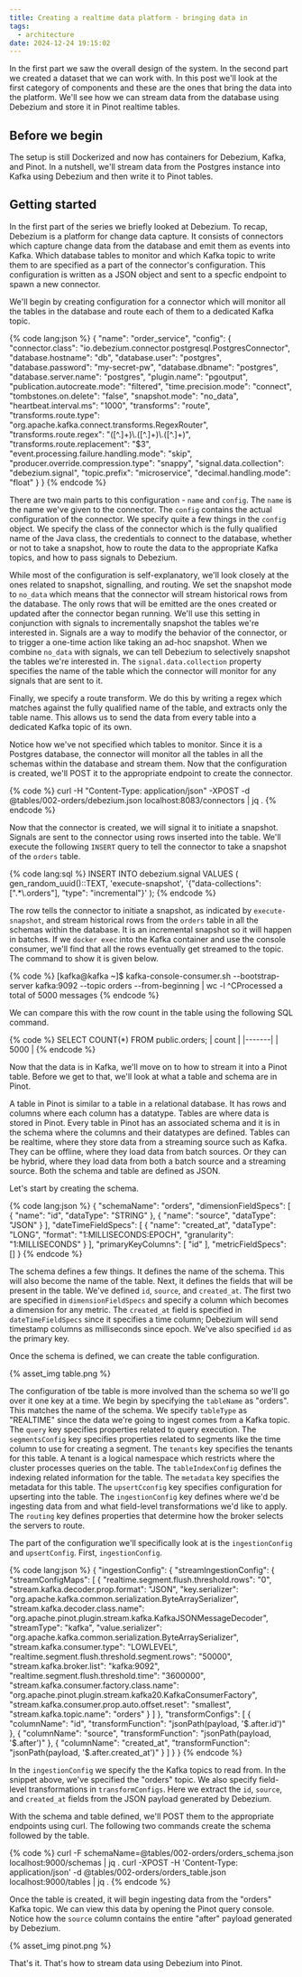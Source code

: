 ```yaml
---
title: Creating a realtime data platform - bringing data in
tags:
  - architecture
date: 2024-12-24 19:15:02
---
```



In the first part we saw the overall design of the system. In the second part we created a dataset that we can work with. In this post we'll look at the first category of components and these are the ones that bring the data into the platform. We'll see how we can stream data from the database using Debezium and store it in Pinot realtime tables.  

## Before we begin  

The setup is still Dockerized and now has containers for Debezium, Kafka, and Pinot. In a nutshell, we'll stream data from the Postgres instance into Kafka using Debezium and then write it to Pinot tables.  

## Getting started  

In the first part of the series we briefly looked at Debezium. To recap, Debezium is a platform for change data capture. It consists of connectors which capture change data from the database and emit them as events into Kafka. Which database tables to monitor and which Kafka topic to write them to are specified as a part of the connector's configuration. This configuration is written as a JSON object and sent to a specfic endpoint to spawn a new connector.  

We'll begin by creating configuration for a connector which will monitor all the tables in the database and route each of them to a dedicated Kafka topic.  

{% code lang:json %}
{
    "name": "order_service",
    "config": {
        "connector.class": "io.debezium.connector.postgresql.PostgresConnector",
        "database.hostname": "db",
        "database.user": "postgres",
        "database.password": "my-secret-pw",
        "database.dbname": "postgres",
        "database.server.name": "postgres",
        "plugin.name": "pgoutput",
        "publication.autocreate.mode": "filtered",
        "time.precision.mode": "connect",
        "tombstones.on.delete": "false",
        "snapshot.mode": "no_data",
        "heartbeat.interval.ms": "1000",
        "transforms": "route",
        "transforms.route.type": "org.apache.kafka.connect.transforms.RegexRouter",
        "transforms.route.regex": "([^.]+)\\.([^.]+)\\.([^.]+)",
        "transforms.route.replacement": "$3",
        "event.processing.failure.handling.mode": "skip",
        "producer.override.compression.type": "snappy",
        "signal.data.collection": "debezium.signal",
        "topic.prefix": "microservice",
        "decimal.handling.mode": "float"
    }
}
{% endcode %}  

There are two main parts to this configuration - `name` and `config`. The `name` is the name we've given to the connector. The `config` contains the actual configuration of the connector. We specify quite a few things in the `config` object. We specify the class of the connector which is the fully qualified name of the Java class, the credentials to connect to the database, whether or not to take a snapshot, how to route the data to the appropriate Kafka topics, and how to pass signals to Debezium.  

While most of the configuration is self-explanatory, we'll look closely at the ones related to snapshot, signalling, and routing. We set the snapshot mode to `no_data` which means that the connector will stream historical rows from the database. The only rows that will be emitted are the ones created or updated after the connector began running. We'll use this setting in conjunction with signals to incrementally snapshot the tables we're interested in. Signals are a way to modify the behavior of the connector, or to trigger a one-time action like taking an ad-hoc snapshot. When we combine `no_data` with signals, we can tell Debezium to selectively snapshot the tables we're interested in. The `signal.data.collection` property specifies the name of the table which the connector will monitor for any signals that are sent to it.

Finally, we specify a route transform. We do this by writing a regex which matches against the fully qualified name of the table, and extracts only the table name. This allows us to send the data from every table into a dedicated Kafka topic of its own.  

Notice how we've not specified which tables to monitor. Since it is a Postgres database, the connector will monitor all the tables in all the schemas within the database and stream them. Now that the configuration is created, we'll POST it to the appropriate endpoint to create the connector.   

{% code %}
curl -H "Content-Type: application/json" -XPOST -d @tables/002-orders/debezium.json localhost:8083/connectors | jq .
{% endcode %}  

Now that the connector is created, we will signal it to initiate a snapshot. Signals are sent to the connector using rows inserted into the table. We'll execute the following `INSERT` query to tell the connector to take a snapshot of the `orders` table.  

{% code lang:sql %}
INSERT INTO debezium.signal 
VALUES (
    gen_random_uuid()::TEXT,
    'execute-snapshot',
    '{"data-collections": [".*\\.orders"], "type": "incremental"}'
);
{% endcode %}  

The row tells the connector to initiate a snapshot, as indicated by `execute-snapshot`, and stream historical rows from the `orders` table in all the schemas within the database. It is an incremental snapshot so it will happen in batches. If we `docker exec` into the Kafka container and use the console consumer, we'll find that all the rows eventually get streamed to the topic. The command to show it is given below.  

{% code %}
[kafka@kafka ~]$ kafka-console-consumer.sh --bootstrap-server kafka:9092 --topic orders --from-beginning | wc -l
^CProcessed a total of 5000 messages
{% endcode %}  

We can compare this with the row count in the table using the following SQL command.  

{% code %}
SELECT COUNT(*) FROM public.orders;
| count |
|-------|
|  5000 |
{% endcode %}  

Now that the data is in Kafka, we'll move on to how to stream it into a Pinot table. Before we get to that, we'll look at what a table and schema are in Pinot.  

A table in Pinot is similar to a table in a relational database. It has rows and columns where each column has a datatype. Tables are where data is stored in Pinot. Every table in Pinot has an associated schema and it is in the schema where the columns and their datatypes are defined. Tables can be realtime, where they store data from a streaming source such as Kafka. They can be offline, where they load data from batch sources. Or they can be hybrid, where they load data from both a batch source and a streaming source. Both the schema and table are defined as JSON.  

Let's start by creating the schema.  

{% code lang:json %}
{
  "schemaName": "orders",
  "dimensionFieldSpecs": [
    {
      "name": "id",
      "dataType": "STRING"
    },
    {
      "name": "source",
      "dataType": "JSON"
    }
  ],
  "dateTimeFieldSpecs": [
    {
      "name": "created_at",
      "dataType": "LONG",
      "format": "1:MILLISECONDS:EPOCH",
      "granularity": "1:MILLISECONDS"
    }
  ],
  "primaryKeyColumns": [
    "id"
  ],
  "metricFieldSpecs": []
}
{% endcode %}  

The schema defines a few things. It defines the name of the schema. This will also become the name of the table. Next, it defines the fields that will be present in the table. We've defined `id`, `source`, and `created_at`. The first two are specified in `dimensionFieldSpecs` and specify a column which becomes a dimension for any metric. The `created_at` field is specified in `dateTimeFieldSpecs` since it specifies a time column; Debezium will send timestamp columns as milliseconds since epoch. We've also specified `id` as the primary key.

Once the schema is defined, we can create the table configuration.  

{% asset_img table.png %}  

The configuration of tbe table is more involved than the schema so we'll go over it one key at a time. We begin by specifying the `tableName` as "orders". This matches the name of the schema. We specify `tableType` as "REALTIME" since the data we're going to ingest comes from a Kafka topic. The `query` key specifies properties related to query execution. The `segmentsConfig` key specifies properties related to segments like the time column to use for creating a segment. The `tenants` key specifies the tenants for this table. A tenant is a logical namespace which restricts where the cluster processes queries on the table. The `tableIndexConfig` defines the indexing related information for the table. The `metadata` key specifies the metadata for this table. The `upsertCconfig` key specifies configuration for upserting into the table. The `ingestionConfig` key defines where we'd be ingesting data from and what field-level transformations we'd like to apply. The `routing` key defines properties that determine how the broker selects the servers to route.  

The part of the configuration we'll specifically look at is the `ingestionConfig` and `upsertConfig`. First, `ingestionConfig`.

{% code lang:json %}
{
  "ingestionConfig": {
    "streamIngestionConfig": {
      "streamConfigMaps": [
        {
          "realtime.segment.flush.threshold.rows": "0",
          "stream.kafka.decoder.prop.format": "JSON",
          "key.serializer": "org.apache.kafka.common.serialization.ByteArraySerializer",
          "stream.kafka.decoder.class.name": "org.apache.pinot.plugin.stream.kafka.KafkaJSONMessageDecoder",
          "streamType": "kafka",
          "value.serializer": "org.apache.kafka.common.serialization.ByteArraySerializer",
          "stream.kafka.consumer.type": "LOWLEVEL",
          "realtime.segment.flush.threshold.segment.rows": "50000",
          "stream.kafka.broker.list": "kafka:9092",
          "realtime.segment.flush.threshold.time": "3600000",
          "stream.kafka.consumer.factory.class.name": "org.apache.pinot.plugin.stream.kafka20.KafkaConsumerFactory",
          "stream.kafka.consumer.prop.auto.offset.reset": "smallest",
          "stream.kafka.topic.name": "orders"
        }
      ]
    },
    "transformConfigs": [
      {
        "columnName": "id",
        "transformFunction": "jsonPath(payload, '$.after.id')"
      },
      {
        "columnName": "source",
        "transformFunction": "jsonPath(payload, '$.after')"
      },
      {
        "columnName": "created_at",
        "transformFunction": "jsonPath(payload, '$.after.created_at')"
      }
    ]
  }
}
{% endcode %}  

In the `ingestionConfig` we specify the the Kafka topics to read from. In the snippet above, we've specified the "orders" topic. We also specify field-level transformations in `transformConfigs`. Here we extract the `id`, `source`, and `created_at` fields from the JSON payload generated by Debezium.  

With the schema and table defined, we'll POST them to the appropriate endpoints using curl. The following two commands create the schema followed by the table.  

{% code %}
curl -F schemaName=@tables/002-orders/orders_schema.json localhost:9000/schemas | jq .
curl -XPOST -H 'Content-Type: application/json' -d @tables/002-orders/orders_table.json localhost:9000/tables | jq .
{% endcode %}  

Once the table is created, it will begin ingesting data from the "orders" Kafka topic. We can view this data by opening the Pinot query console. Notice how the `source` column contains the entire "after" payload generated by Debezium.

{% asset_img pinot.png %}  

That's it. That's how to stream data using Debezium into Pinot.